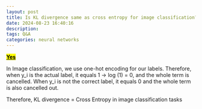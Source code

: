 ```yaml
---
layout: post
title: Is KL divergence same as cross entropy for image classification?
date: 2024-08-23 16:40:16
description: 
tags: Q&A
categories: neural networks
---
```



**<mark><u>Yes</u></mark>**

In Image classification, we use one-hot encoding for our labels. Therefore, when y_i is the actual label, it equals 1 → log (1) = 0, and the whole term is cancelled. When y_i is not the correct label, it equals 0 and the whole term is also cancelled out.

Therefore, KL divergence = Cross Entropy in image classification tasks

